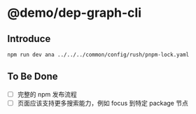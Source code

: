 # @demo/dep-graph-cli

## Introduce

```bash
npm run dev ana ../../../common/config/rush/pnpm-lock.yaml
```

## To Be Done

- [ ] 完整的 npm 发布流程
- [ ] 页面应该支持更多搜索能力，例如 focus 到特定 package 节点
